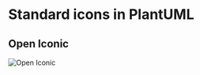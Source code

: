 # Standard icons in PlantUML

## Open Iconic
![Open Iconic](http://www.plantuml.com/plantuml/proxy?src=https://raw.githubusercontent.com/ClicketyClickDK/plantuml/master/docs/open-iconic-icons.puml)

